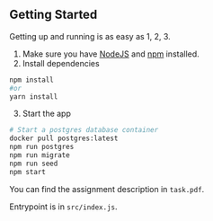 
## Getting Started

Getting up and running is as easy as 1, 2, 3.

1. Make sure you have [NodeJS](https://nodejs.org/) and [npm](https://www.npmjs.com/) installed.
2. Install dependencies

```bash
npm install
#or
yarn install
```

3. Start the app
```bash
# Start a postgres database container
docker pull postgres:latest
npm run postgres
npm run migrate
npm run seed
npm start
```

You can find the assignment description in `task.pdf`.

Entrypoint is in `src/index.js`.
